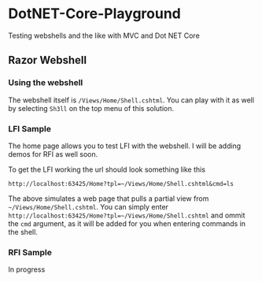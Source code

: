 # DotNET-Core-Playground
Testing webshells and the like with MVC and Dot NET Core

## Razor Webshell
### Using the webshell
The webshell itself is `/Views/Home/Shell.cshtml`. You can play with it as well by selecting `Sh3ll` on the top menu of this solution.

### LFI Sample
The home page allows you to test LFI with the webshell. I will be adding demos for RFI as well soon.

To get the LFI working the url should look something like this

`http://localhost:63425/Home?tpl=~/Views/Home/Shell.cshtml&cmd=ls`

The above simulates a web page that pulls a partial view from `~/Views/Home/Shell.cshtml`. You can simply enter `http://localhost:63425/Home?tpl=~/Views/Home/Shell.cshtml` and ommit the `cmd` argument, as it will be added for you when entering commands in the shell.

### RFI Sample 

In progress
